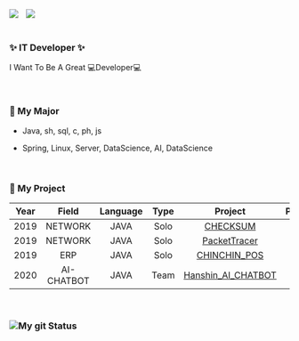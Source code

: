 <!--
### Hi there 👋

<!--
**DongGeon0908/DongGeon0908** is a ✨ _special_ ✨ repository because its `README.md` (this file) appears on your GitHub profile.

Here are some ideas to get you started:

- 🔭 I’m currently working on ...
- 🌱 I’m currently learning ...
- 👯 I’m looking to collaborate on ...
- 🤔 I’m looking for help with ...
- 💬 Ask me about ...
- 📫 How to reach me: ...
- 😄 Pronouns: ...
- ⚡ Fun fact: ...
-->

<div>
<img src="https://img.shields.io/github/followers/DongGeon0908?style=social">

<!--
[![Instagram Badge](https://img.shields.io/badge/Instagram-ff69b4?style=flat-square&logo=instagram&logoColor=white&link=https://www.instagram.com/east_gun_0908/)](https://www.instagram.com/east_gun_0908/)
-->
<a href="https://instagram.com/east_gun_0908">
    <img 
        src="http://img.shields.io/badge/-Instagram-black?style=flat&logo=Instagram&link=https://instagram.com/east_gun_0908/"
        style="height : auto; margin-left : 10px; margin-right : 10px;"/>
</a>
</div>

<br>

### ✨ IT Developer ✨

I Want To Be A Great 💻Developer💻

<br>

### 🔎 My Major

* Java, sh, sql, c, ph, js

* Spring, Linux, Server, DataScience, AI, DataScience
  
<br>

### 🔧 My Project

|Year|Field|Language|Type|Project|Process|Recommend|
|:---:|:---:|:---:|:---:|:---:|:---:|:---:|
|2019|NETWORK|JAVA|Solo|[CHECKSUM](https://github.com/DongGeon0908/CheckSum)|💖|🌒|
|2019|NETWORK|JAVA|Solo|[PacketTracer](https://github.com/DongGeon0908/PacketTracer)|💖|🌒|
|2019|ERP|JAVA|Solo|[CHINCHIN_POS](https://github.com/DongGeon0908/SwingProject)|🚴|🌒|
|2020|AI-CHATBOT|JAVA|Team|[Hanshin_AI_CHATBOT](https://github.com/HanshinChatBot)|💖|🌓|
<!--🌒  🌓  🌔  🌕 -->
<br>

### ![My git Status](https://github-readme-stats.vercel.app/api?username=DongGeon0908&show_icons=true&hide_border=true)
